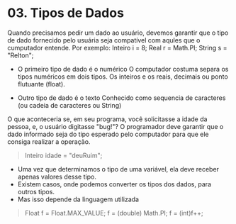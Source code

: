 # 03. Tipos de Dados
Quando precisamos pedir um dado ao usuário, devemos garantir que
o tipo de dado fornecido pelo usuária seja compatível com aqules 
que o cumputador entende. Por exemplo: Inteiro i = 8; Real r = Math.PI; String s = "Relton";

+ O primeiro tipo de dado é o numérico
O computador costuma separa os tipos numéricos em dois tipos.
Os inteiros e os reais, decimais ou ponto flutuante (float).

+ Outro tipo de dado é o texto
Conhecido como sequencia de caracteres (ou cadeia de caracteres ou String)

O que aconteceria se, em seu programa, você solicitasse a idade da pessoa, e,
o usuário digitasse "bug!"?
O programador deve garantir que o dado informado seja do tipo esperado pelo computador
para que ele consiga realizar a operação.
> Inteiro idade = "deuRuim";
+ Uma vez que determinamos o tipo de uma variável, ela deve receber apenas valores desse tipo.
+ Existem casos, onde podemos converter os tipos dos dados, para outros tipos.
+ Mas isso depende da linguagem utilizada
> Float f = Float.MAX_VALUE; 
> f = (double) Math.PI;
> f = (int)f++;